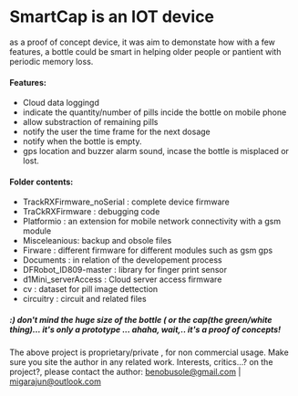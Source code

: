 # SmartCap is an IOT device
as a proof of concept device, it was aim to demonstate how with a few features,
a bottle could be smart in helping older people or pantient with periodic memory loss.

#### Features:
  - Cloud data loggingd
  - indicate the quantity/number of pills incide the bottle on mobile phone
  - allow substraction of remaining pills
  - notify the user the time frame for the next dosage
  - notify when the bottle is empty.
  - gps location and buzzer alarm sound, incase the bottle is misplaced or lost.

#### Folder contents:
  - TrackRXFirmware_noSerial : complete device firmware
  - TraCkRXFirmware : debugging code
  - Platformio : an extension for mobile network connectivity with a gsm module
  - Misceleanious: backup and obsole files
  - Firware : different firmware for different modules such as gsm gps
  - Documents : in relation of the developement process
  - DFRobot_ID809-master : library for finger print sensor
  - d1Mini_serverAccess : Cloud server access firmware
  - cv : dataset for pill image dettection
  - circuitry : circuit and related files
##### :) don't mind the huge size of the bottle ( or the cap(the green/white thing)... it's only a prototype ... ahaha, wait,.. it's a proof of concepts!
The above project is proprietary/private , for non commercial usage. Make sure you site the author in any related work. 
Interests, critics...? on the project?, 
please contact the author: benobusole@gmail.com | migarajun@outlook.com 
